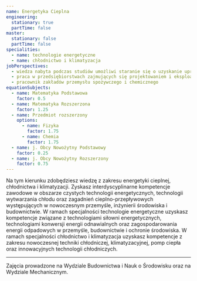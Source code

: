 ```yaml
---
name: Energetyka Cieplna
engineering:
  stationary: true
  partTime: false
master:
  stationary: false
  partTime: false
specialities:
  - name: technologie energetyczne
  - name: chłodnictwo i klimatyzacja
jobPerspectives:
  - wiedza nabyta podczas studiów umożliwi staranie się o uzyskanie uprawnień budowlanych, instalacyjnych w zakresie sieci, instalacji i urządzeń cieplnych, uzyskanie certyfikatu umożliwiającego realizację prac dotyczących urządzeń chłodniczych, klimatyzacyjnych i pomp ciepła zawierających substancje kontrolowane lub fluorowane gazy cieplarniane oraz uprawnień instalacyjnych w zakresie sieci, instalacji i urządzeń elektrycznych i elektroenergetycznych w podstawowym zakresie
  - praca w przedsiębiorstwach zajmujących się projektowaniem i eksploatacją w obszarze energetyki cieplnej, chłodnictwa, klimatyzacji, pomp ciepła
  - pracownik zakładów przemysłu spożywczego i chemicznego
equationSubjects:
  - name: Matematyka Podstawowa
    factor: 0.5
  - name: Matematyka Rozszerzona
    factor: 1.25
  - name: Przedmiot rozszerzony
    options:
      - name: Fizyka
        factor: 1.75
      - name: Chemia
        factor: 1.75
  - name: j. Obcy Nowożytny Podstawowy
    factor: 0.25
  - name: j. Obcy Nowożytny Rozszerzony
    factor: 0.75
---
```


Na tym kierunku zdobędziesz wiedzę z zakresu energetyki cieplnej, chłodnictwa i klimatyzacji. Zyskasz interdyscyplinarne kompetencje zawodowe w obszarze czystych technologii energetycznych, technologii wytwarzania chłodu oraz zagadnień cieplno-przepływowych występujących w nowoczesnym przemyśle, inżynierii środowiska i budownictwie. W ramach specjalności technologie energetyczne uzyskasz kompetencje związane z technologiami siłowni energetycznych, technologiami konwersji energii odnawialnych oraz zagospodarowania energii odpadowych w przemyśle, budownictwie i ochronie środowiska. W ramach specjalności chłodnictwo i klimatyzacja uzyskasz kompetencje z zakresu nowoczesnej techniki chłodniczej, klimatyzacyjnej, pomp ciepła oraz innowacyjnych technologii chłodniczych.

---

Zajęcia prowadzone na Wydziale Budownictwa i Nauk o Środowisku oraz na Wydziale Mechanicznym.
